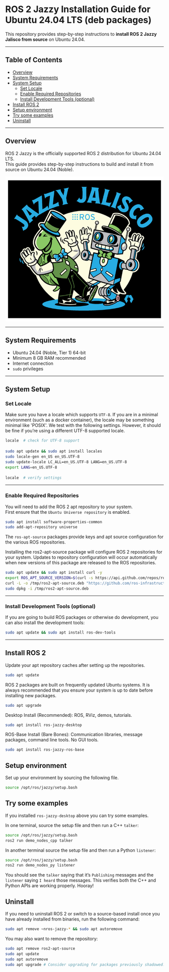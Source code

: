 # ROS 2 Jazzy Installation Guide for Ubuntu 24.04 LTS (deb packages)

This repository provides step-by-step instructions to **install ROS 2 Jazzy Jalisco from source** on Ubuntu 24.04.

---

## Table of Contents
- [Overview](#overview)
- [System Requirements](#system-requirements)
- [System Setup](#System-setup)
  - [Set Locale](#set-locale)
  - [Enable Required Repositories](#enable-required-repositories)
  - [Install Development Tools (optional)](#install-development-tools-(optional))
- [Install ROS 2](#Install-ROS-2)
- [Setup environment](#Setup-environment)
- [Try some examples](#Try-some-examples)
- [Uninstall](#uninstall)

---

## Overview
ROS 2 Jazzy is the officially supported ROS 2 distribution for Ubuntu 24.04 LTS.\
This guide provides step-by-step instructions to build and install it from source on Ubuntu 24.04 (Noble).

![ROS_2_Jazzy_Jalisco](Images/ROS_2_Jazzy_Jalisco.png)

---

## System Requirements
- Ubuntu 24.04 (Noble, Tier 1) 64-bit  
- Minimum 8 GB RAM recommended  
- Internet connection  
- `sudo` privileges  

---
## System Setup

### Set Locale
Make sure you have a locale which supports `UTF-8`. If you are in a minimal environment (such as a docker container), the locale may be something minimal like 'POSIX'. We test with the following settings. However, it should be fine if you’re using a different UTF-8 supported locale.

```bash
locale  # check for UTF-8 support

sudo apt update && sudo apt install locales
sudo locale-gen en_US en_US.UTF-8
sudo update-locale LC_ALL=en_US.UTF-8 LANG=en_US.UTF-8
export LANG=en_US.UTF-8

locale  # verify settings
```
---
### Enable Required Repositories

You will need to add the ROS 2 apt repository to your system.\
First ensure that the `Ubuntu Universe repository` is enabled.

```bash
sudo apt install software-properties-common
sudo add-apt-repository universe
```
The `ros-apt-source` packages provide keys and apt source configuration for the various ROS repositories.

Installing the ros2-apt-source package will configure ROS 2 repositories for your system. Updates to repository configuration will occur automatically when new versions of this package are released to the ROS repositories.

```bash
sudo apt update && sudo apt install curl -y
export ROS_APT_SOURCE_VERSION=$(curl -s https://api.github.com/repos/ros-infrastructure/ros-apt-source/releases/latest | grep -F "tag_name" | awk -F\" '{print $4}')
curl -L -o /tmp/ros2-apt-source.deb "https://github.com/ros-infrastructure/ros-apt-source/releases/download/${ROS_APT_SOURCE_VERSION}/ros2-apt-source_${ROS_APT_SOURCE_VERSION}.$(. /etc/os-release && echo $VERSION_CODENAME)_all.deb"
sudo dpkg -i /tmp/ros2-apt-source.deb
```
---
### Install Development Tools (optional)

If you are going to build ROS packages or otherwise do development, you can also install the development tools:

```bash
sudo apt update && sudo apt install ros-dev-tools
```
---

## Install ROS 2

Update your apt repository caches after setting up the repositories.

```bash
sudo apt update 
```

ROS 2 packages are built on frequently updated Ubuntu systems. It is always recommended that you ensure your system is up to date before installing new packages.

```bash
sudo apt upgrade
```

Desktop Install (Recommended): ROS, RViz, demos, tutorials.

```bash
sudo apt install ros-jazzy-desktop
```

ROS-Base Install (Bare Bones): Communication libraries, message packages, command line tools. No GUI tools.

```bash
sudo apt install ros-jazzy-ros-base
```

## Setup environment

Set up your environment by sourcing the following file.

```bash
source /opt/ros/jazzy/setup.bash
```

## Try some examples

If you installed `ros-jazzy-desktop` above you can try some examples.

In one terminal, source the setup file and then run a C++ `talker`:

```bash
source /opt/ros/jazzy/setup.bash
ros2 run demo_nodes_cpp talker
```
In another terminal source the setup file and then run a Python `listener`:

```bash
source /opt/ros/jazzy/setup.bash
ros2 run demo_nodes_py listener
```

You should see the `talker` saying that it’s `Publishing` messages and the `listener` saying `I heard` those messages. This verifies both the C++ and Python APIs are working properly. Hooray!

## Uninstall

If you need to uninstall ROS 2 or switch to a source-based install once you have already installed from binaries, run the following command:

```bash
sudo apt remove ~nros-jazzy-* && sudo apt autoremove
```

You may also want to remove the repository:

```bash
sudo apt remove ros2-apt-source
sudo apt update
sudo apt autoremove
sudo apt upgrade # Consider upgrading for packages previously shadowed.
```
